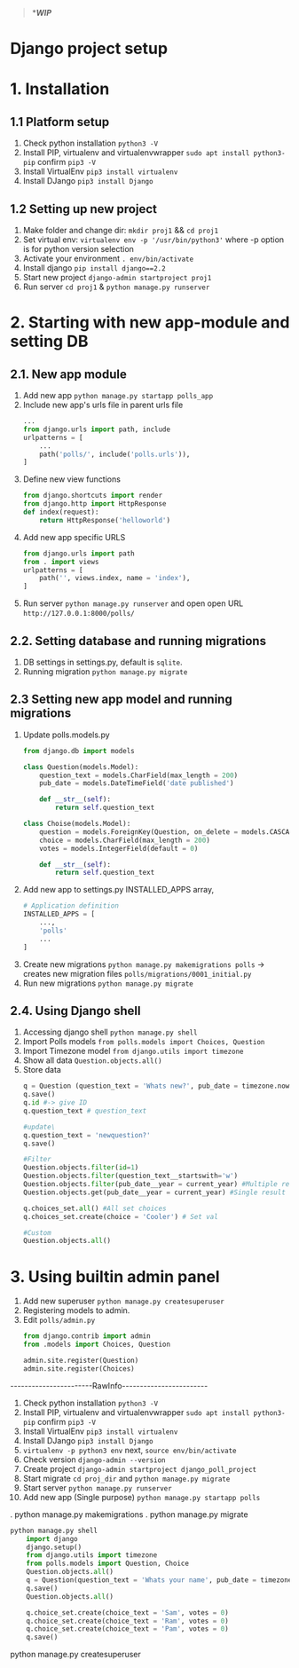 > ****WIP***
# Django project setup

# 1. Installation

## 1.1 Platform setup
1. Check python installation `python3 -V`
2. Install PIP, virtualenv and virtualenvwrapper `sudo apt install python3-pip` confirm `pip3 -V`
3. Install VirtualEnv `pip3 install virtualenv`
4. Install DJango `pip3 install Django`

## 1.2 Setting up new project
1. Make folder and change dir: `mkdir proj1` && `cd proj1`
2. Set virtual env: `virtualenv env -p '/usr/bin/python3'` where -p option is for python version selection
3. Activate your environment `. env/bin/activate`
4. Install django `pip install django==2.2`
5. Start new project `django-admin startproject proj1`
6. Run server `cd proj1` & `python manage.py runserver`


# 2. Starting with new app-module and setting DB
## 2.1. New app module
1. Add new app `python manage.py startapp polls_app`
2. Include new app's urls file in parent urls file
    ```py
    ...
    from django.urls import path, include
    urlpatterns = [
        ...
        path('polls/', include('polls.urls')),
    ]
    ```
3. Define new view functions
    ```py
    from django.shortcuts import render
    from django.http import HttpResponse
    def index(request):
        return HttpResponse('helloworld')
    ```
4. Add new app specific URLS
    ```py
    from django.urls import path
    from . import views
    urlpatterns = [
        path('', views.index, name = 'index'),
    ]
    ```
5. Run server `python manage.py runserver` and open open URL `http://127.0.0.1:8000/polls/`

## 2.2. Setting database and running migrations

1. DB settings in settings.py, default is `sqlite`.
2. Running migration `python manage.py migrate`

## 2.3 Setting new app model and running migrations
1. Update polls.models.py
    ```py
    from django.db import models

    class Question(models.Model):
        question_text = models.CharField(max_length = 200)
        pub_date = models.DateTimeField('date published')

        def __str__(self):
            return self.question_text

    class Choise(models.Model):
        question = models.ForeignKey(Question, on_delete = models.CASCADE)
        choice = models.CharField(max_length = 200)
        votes = models.IntegerField(default = 0)

        def __str__(self):
            return self.question_text

    ```
2. Add new app to settings.py INSTALLED_APPS array,
    ```py
    # Application definition
    INSTALLED_APPS = [
        ...,
        'polls'
        ...
    ]
    ```
3. Create new migrations `python manage.py makemigrations polls` -> creates new migration files `polls/migrations/0001_initial.py`
4. Run new migrations `python manage.py migrate`

## 2.4. Using Django shell

1. Accessing django shell `python manage.py shell`
2. Import Polls models `from polls.models import Choices, Question`
3. Import Timezone model `from django.utils import timezone`
4. Show all data `Question.objects.all()`
4. Store data
    ```py
    q = Question (question_text = 'Whats new?', pub_date = timezone.now())
    q.save()
    q.id #-> give ID
    q.question_text # question_text

    #update\
    q.question_text = 'newquestion?'
    q.save()

    #Filter
    Question.objects.filter(id=1)
    Question.objects.filter(question_text__startswith='w')
    Question.objects.filter(pub_date__year = current_year) #Multiple result
    Question.objects.get(pub_date__year = current_year) #Single result

    q.choices_set.all() #All set choices
    q.choices_set.create(choice = 'Cooler') # Set val

    #Custom
    Question.objects.all()
    ```
# 3. Using builtin admin panel

1. Add new superuser `python manage.py createsuperuser`
2. Registering models to admin.
3. Edit `polls/admin.py`
    ```py
    from django.contrib import admin
    from .models import Choices, Question

    admin.site.register(Question)
    admin.site.register(Choices)
    ```



-----------------------RawInfo------------------------
1. Check python installation `python3 -V`
2. Install PIP, virtualenv and virtualenvwrapper `sudo apt install python3-pip` confirm `pip3 -V`
3. Install VirtualEnv `pip3 install virtualenv`
4. Install DJango `pip3 install Django`
5. `virtualenv -p python3 env` next, `source env/bin/activate`
6. Check version `django-admin --version`
7. Create project `django-admin startproject django_poll_project`
8. Start migrate `cd proj_dir` and `python manage.py migrate`
9. Start server `python manage.py runserver`
10. Add new app (Single purpose) `python manage.py startapp polls`

. python manage.py makemigrations
. python manage.py migrate

``` py
python manage.py shell 
    import django
    django.setup()
    from django.utils import timezone
    from polls.models import Question, Choice
    Question.objects.all()
    q = Question(question_text = 'Whats your name', pub_date = timezone.now())
    q.save()
    Question.objects.all()

    q.choice_set.create(choice_text = 'Sam', votes = 0)
    q.choice_set.create(choice_text = 'Ram', votes = 0)
    q.choice_set.create(choice_text = 'Pam', votes = 0)
    q.save()
```
 python manage.py createsuperuser